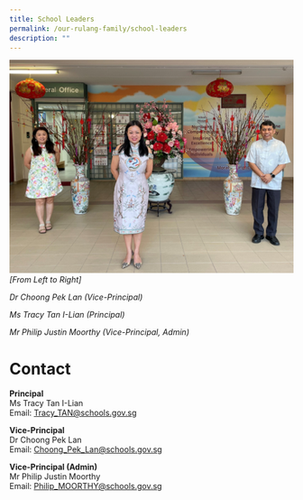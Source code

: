 ```yaml
---
title: School Leaders
permalink: /our-rulang-family/school-leaders
description: ""
---
```

![](/images/SLs%202022.jpg)
*\[From Left to Right\]* 

*Dr Choong Pek Lan (Vice-Principal)*

*Ms Tracy Tan I-Lian (Principal)*

*Mr Philip Justin Moorthy (Vice-Principal, Admin)*

# Contact 

**Principal**  
Ms Tracy Tan I-Lian  
Email: [Tracy\_TAN@schools.gov.sg](mailto:Tracy_TAN@schools.gov.sg)  
  
**Vice-Principal**  
Dr Choong Pek Lan   
Email: [Choong\_Pek\_Lan@schools.gov.sg](mailto:Choong_Pek_Lan@schools.gov.sg)  
  
**Vice-Principal (Admin)**  
Mr Philip Justin Moorthy  
Email: [Philip\_MOORTHY@schools.gov.sg](mailto:Philip_MOORTHY@schools.gov.sg)